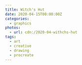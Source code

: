 ```yaml
---
title: Witch's Hut
date: 2020-04-15T00:00:00Z
categories:
  - graphics
photos:
  - url: cdn:/2020-04-withchs-hut
tags:
  - art
  - creative
  - drawing
  - procreate
---
```

